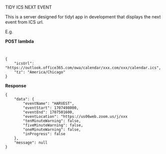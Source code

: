 TIDY ICS NEXT EVENT


This is a server designed for tidyt app in development that displays the next event from ICS url.


E.g.

**POST lambda**
```


{
    "icsUrl": "https://outlook.office365.com/owa/calendar/xxx.com/xxx/calendar.ics",
    "tz": "America/Chicago"
}
```

**Response**

```
{
    "data": {
        "eventName": "HARVEST",
        "eventStart": 1707498000,
        "eventEnd": 1707501600,
        "eventLocation": "https://us06web.zoom.us/j/xxx
        "tenMinuteWarning": false,
        "fiveMinuteWarning": false,
        "oneMinuteWarning": false,
        "inProgress": false
    },
    "message": null
}
```

